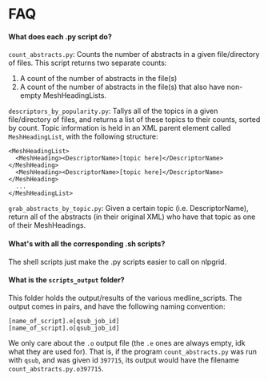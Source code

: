 # FAQ

#### What does each .py script do?

`count_abstracts.py`:  Counts the number of abstracts in a given file/directory of files.  This script returns two separate counts:

1. A count of the number of abstracts in the file(s)
2. A count of the number of abstracts in the file(s) that also have non-empty MeshHeadingLists.

`descriptors_by_popularity.py`: Tallys all of the topics in a given file/directory of files, and returns a list of these topics to their counts, sorted by count.  Topic information is held in an XML parent element called `MeshHeadingList`, with the following structure:

```
<MeshHeadingList>
  <MeshHeading><DescriptorName>[topic here]</DescriptorName></MeshHeading>
  <MeshHeading><DescriptorName>[topic here]</DescriptorName></MeshHeading>
  ...
</MeshHeadingList>
```

`grab_abstracts_by_topic.py`: Given a certain topic (i.e. DescriptorName), return all of the abstracts (in their original XML) who have that topic as one of their MeshHeadings.

#### What's with all the corresponding .sh scripts?

The shell scripts just make the .py scripts easier to call on nlpgrid.

#### What is the `scripts_output` folder?

This folder holds the output/results of the various medline_scripts.  The output comes in pairs, and have the following naming convention:

```
[name_of_script].e[qsub_job_id]
[name_of_script].o[qsub_job_id]
```

We only care about the `.o` output file (the `.e` ones are always empty, idk what they are used for).  That is, if the program `count_abstracts.py` was run with `qsub`, and was given id `397715`, its output would have the filename `count_abstracts.py.o397715`.
